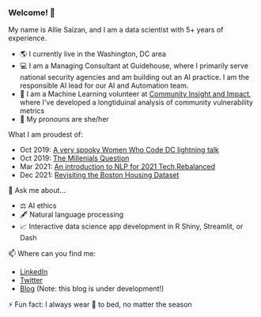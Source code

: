 ### Welcome! 👋

My name is Allie Saizan, and I am a data scientist with 5+ years of experience.
- 🌎 I currently live in the Washington, DC area
- 💻 I am a Managing Consultant at Guidehouse, where I primarily serve national security agencies and am building out an AI practice. I am the responsible AI lead for our AI and Automation team.
- 🤖 I am a Machine Learning volunteer at [Community Insight and Impact](https://github.com/community-insight-impact), where I've developed a longtiduinal analysis of community vulnerability metrics
- 👩 My pronouns are she/her 

What I am proudest of:
- Oct 2019: [A very spooky Women Who Code DC lightning talk](https://github.com/alliesaizan/spooky-lightning-talk)
- Oct 2019: [The Millenials Question](https://pudding.cool/2019/09/millennials/)
- Mar 2021: [An introduction to NLP for 2021 Tech,Rebalanced](https://docs.google.com/presentation/d/1W16lNSxOFYsYf4FmTj9QXxJ6yTNwK8aYNK8K74yHpzE/edit?usp=sharing)
- Dec 2021: [Revisiting the Boston Housing Dataset](https://fairlearn.org/main/user_guide/datasets/boston_housing_data.html)

💬 Ask me about...
- ⚖️ AI ethics
- 🖋️ Natural language processing
- 📈 Interactive data science app development in R Shiny, Streamlit, or Dash

📫 Where can you find me:  
- [LinkedIn](https://www.linkedin.com/in/alexandra-saizan/)
- [Twitter](https://twitter.com/AllieSaizan)
- [Blog](https://alliesaizan.github.io) (Note: this blog is under development!)

⚡ Fun fact: I always wear 🧦 to bed, no matter the season
